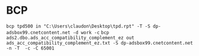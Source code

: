 # BCP

`bcp tpd500 in "C:\Users\claudon\Desktop\tpd.rpt" -T -S dp-adsbox99.cnetcontent.net -d work -c`
`bcp ads2.dbo.ads_acc_compatibility_complement_ez out ads_acc_compatibility_complement_ez.txt -S dp-adsbox99.cnetcontent.net -n -T  -c -C 65001`
